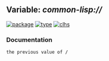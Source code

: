 ## Variable: ***common-lisp://***
[![package](https://img.shields.io/badge/Package-COMMON--LISP-5f9ea0.svg?style=social&colorA=999999)](../) [![type](https://img.shields.io/badge/Type-Variable-5f9ea0.svg?style=social&colorA=999999)](../#variable) [![clhs](https://img.shields.io/badge/CLHS-//-5f9ea0.svg?style=social&colorA=999999)](http://www.lispworks.com/documentation/HyperSpec/Body/v_sl_sls.htm) 
### Documentation
```
the previous value of /
```
